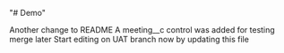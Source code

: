 "# Demo" 

Another change to README
A meeting__c control was added for testing merge later
Start editing on UAT branch now by updating this file